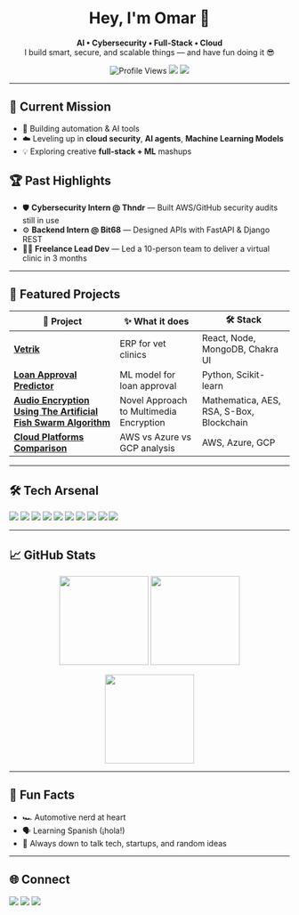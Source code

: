 <h1 align="center">Hey, I'm Omar 🚀</h1>
<p align="center">
  <b>AI • Cybersecurity • Full-Stack • Cloud</b>  
  <br>
  I build smart, secure, and scalable things — and have fun doing it 😎
</p>

<p align="center">
  <img src="https://komarev.com/ghpvc/?username=OmarElZaher&color=blue&style=flat-square&label=Profile+Views" alt="Profile Views" />
  <img src="https://img.shields.io/badge/Focus-AI%20Agents%20|%20Cloud%20Security-blue" />
  <img src="https://img.shields.io/badge/Loves-MERN%20Stack%20|%20FastAPI-orange" />
</p>

---

## 🔭 Current Mission

- 🧠 Building automation & AI tools
- ☁️ Leveling up in **cloud security**, **AI agents**, **Machine Learning Models**
- 💡 Exploring creative **full-stack + ML** mashups

## 🏆 Past Highlights

- 🛡 **Cybersecurity Intern @ Thndr** — Built AWS/GitHub security audits still in use
- ⚙️ **Backend Intern @ Bit68** — Designed APIs with FastAPI & Django REST
- 👨‍💻 **Freelance Lead Dev** — Led a 10-person team to deliver a virtual clinic in 3 months

---

## 🚀 Featured Projects

| 🚩 Project                                                                                                                                                  | ✨ What it does                         | 🛠 Stack                                  |
| ----------------------------------------------------------------------------------------------------------------------------------------------------------- | --------------------------------------- | ---------------------------------------- |
| [**Vetrik**](https://github.com/OmarElZaher/Vetrik)                                                                                                         | ERP for vet clinics                     | React, Node, MongoDB, Chakra UI          |
| [**Loan Approval Predictor**](https://github.com/OmarElZaher/Load-Approval-Prediction-Model)                                                                | ML model for loan approval              | Python, Scikit-learn                     |
| [**Audio Encryption Using The Artificial Fish Swarm Algorithm**](https://github.com/OmarElZaher/Audio-Encryption-Using-The-Artificial-Fish-Swarm-Algorithm) | Novel Approach to Multimedia Encryption | Mathematica, AES, RSA, S-Box, Blockchain |
| [**Cloud Platforms Comparison**](#)                                                                                                                         | AWS vs Azure vs GCP analysis            | AWS, Azure, GCP                          |

---

## 🛠 Tech Arsenal

<p>
  <img src="https://img.shields.io/badge/Python-3776AB?logo=python&logoColor=white" />
  <img src="https://img.shields.io/badge/JavaScript-F7DF1E?logo=javascript&logoColor=black" />
  <img src="https://img.shields.io/badge/React-20232A?logo=react&logoColor=61DAFB" />
  <img src="https://img.shields.io/badge/Node.js-339933?logo=node.js&logoColor=white" />
  <img src="https://img.shields.io/badge/FastAPI-009688?logo=fastapi&logoColor=white" />
  <img src="https://img.shields.io/badge/Django-092E20?logo=django&logoColor=white" />
  <img src="https://img.shields.io/badge/AWS-232F3E?logo=amazon-aws&logoColor=white" />
  <img src="https://img.shields.io/badge/Azure-0078D4?logo=microsoft-azure&logoColor=white" />
  <img src="https://img.shields.io/badge/GCP-4285F4?logo=google-cloud&logoColor=white" />
  <img src="https://img.shields.io/badge/Docker-2496ED?logo=docker&logoColor=white" />
</p>

---

## 📈 GitHub Stats

<p align="center">
  <img src="https://github-readme-stats.vercel.app/api?username=OmarElZaher&show_icons=true&theme=tokyonight" height="160" />
  <img src="https://github-readme-streak-stats.herokuapp.com/?user=OmarElZaher&theme=tokyonight" height="160" />
</p>

<p align="center">
  <img src="https://github-readme-stats.vercel.app/api/top-langs/?username=OmarElZaher&layout=compact&theme=tokyonight" height="160" />
</p>

---

## 🎯 Fun Facts

- 🏎️ Automotive nerd at heart
- 🗣️ Learning Spanish (¡hola!)
- 💬 Always down to talk tech, startups, and random ideas

---

## 🌐 Connect

<p>
  <a href="https://www.linkedin.com/in/omarelzaher"><img src="https://img.shields.io/badge/LinkedIn-blue?logo=linkedin&logoColor=white" /></a>
  <a href="mailto:omarelzaher@icloud.com"><img src="https://img.shields.io/badge/Email-white?logo=gmail" /></a>
  <a href="https://github.com/OmarElZaher"><img src="https://img.shields.io/badge/GitHub-black?logo=github&logoColor=white" /></a>
</p>
